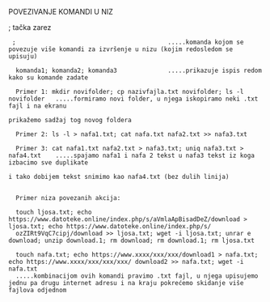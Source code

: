 POVEZIVANJE KOMANDI U NIZ          

; tačka zarez
       
     ;                                          .....komanda kojom se povezuje više komandi za izvršenje u nizu (kojim redosledom se upisuju)
         
      komanda1; komanda2; komanda3              .....prikazuje ispis redom kako su komande zadate
       
      Primer 1: mkdir novifolder; cp nazivfajla.txt novifolder; ls -l novifolder   .....formiramo novi folder, u njega iskopiramo neki .txt fajl i na ekranu
                                                                                      prikažemo sadžaj tog novog foldera

      Primer 2: ls -l > nafa1.txt; cat nafa.txt nafa2.txt >> nafa3.txt 
      
      Primer 3: cat nafa1.txt nafa2.txt > nafa3.txt; uniq nafa3.txt > nafa4.txt    .....spajamo nafa1 i nafa 2 tekst u nafa3 tekst iz koga izbacimo sve duplikate
                                                                                        i tako dobijem tekst snimimo kao nafa4.txt (bez dulih linija)
      
      
      Primer niza povezanih akcija: 
      
      touch ljosa.txt; echo https://www.datoteke.online/index.php/s/aVmlaApBisadDeZ/download > ljosa.txt; echo https://www.datoteke.online/index.php/s/
      ozZIRt9VqC7cipj/download >> ljosa.txt; wget -i ljosa.txt; unrar e download; unzip download.1; rm download; rm download.1; rm ljosa.txt
      
      touch nafa.txt; echo https://www.xxxx/xxx/xxx/download1 > nafa.txt; echo https://www.xxxx/xxx/xxx/xxx/ download2 >> nafa.txt; wget -i nafa.txt  
      .....kombinacijom ovih komandi pravimo .txt fajl, u njega upisujemo jednu pa drugu internet adresu i na kraju pokrećemo skidanje više fajlova odjednom    
